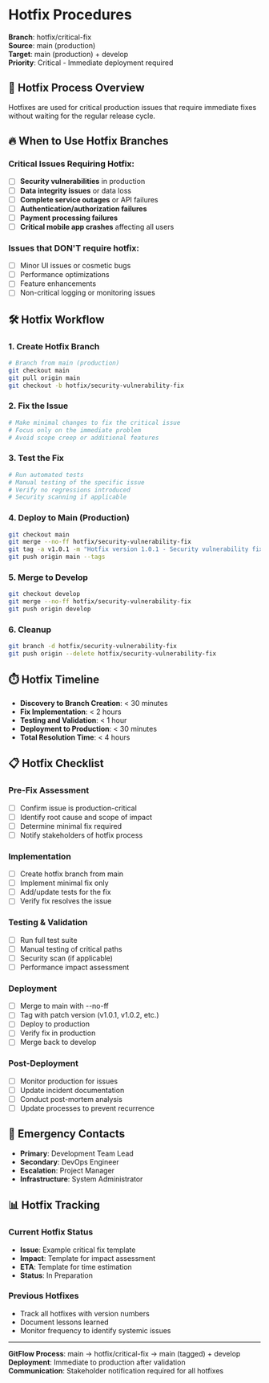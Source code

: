 # Hotfix Procedures

**Branch**: hotfix/critical-fix  
**Source**: main (production)  
**Target**: main (production) + develop  
**Priority**: Critical - Immediate deployment required  

## 🚨 Hotfix Process Overview

Hotfixes are used for critical production issues that require immediate fixes without waiting for the regular release cycle.

## 🔥 When to Use Hotfix Branches

### Critical Issues Requiring Hotfix:
- [ ] **Security vulnerabilities** in production
- [ ] **Data integrity issues** or data loss
- [ ] **Complete service outages** or API failures
- [ ] **Authentication/authorization failures**
- [ ] **Payment processing failures**
- [ ] **Critical mobile app crashes** affecting all users

### Issues that DON'T require hotfix:
- [ ] Minor UI issues or cosmetic bugs
- [ ] Performance optimizations
- [ ] Feature enhancements
- [ ] Non-critical logging or monitoring issues

## 🛠️ Hotfix Workflow

### 1. Create Hotfix Branch
```bash
# Branch from main (production)
git checkout main
git pull origin main
git checkout -b hotfix/security-vulnerability-fix
```

### 2. Fix the Issue
```bash
# Make minimal changes to fix the critical issue
# Focus only on the immediate problem
# Avoid scope creep or additional features
```

### 3. Test the Fix
```bash
# Run automated tests
# Manual testing of the specific issue
# Verify no regressions introduced
# Security scanning if applicable
```

### 4. Deploy to Main (Production)
```bash
git checkout main
git merge --no-ff hotfix/security-vulnerability-fix
git tag -a v1.0.1 -m "Hotfix version 1.0.1 - Security vulnerability fix"
git push origin main --tags
```

### 5. Merge to Develop
```bash
git checkout develop
git merge --no-ff hotfix/security-vulnerability-fix
git push origin develop
```

### 6. Cleanup
```bash
git branch -d hotfix/security-vulnerability-fix
git push origin --delete hotfix/security-vulnerability-fix
```

## ⏱️ Hotfix Timeline

- **Discovery to Branch Creation**: < 30 minutes
- **Fix Implementation**: < 2 hours
- **Testing and Validation**: < 1 hour
- **Deployment to Production**: < 30 minutes
- **Total Resolution Time**: < 4 hours

## 📋 Hotfix Checklist

### Pre-Fix Assessment
- [ ] Confirm issue is production-critical
- [ ] Identify root cause and scope of impact
- [ ] Determine minimal fix required
- [ ] Notify stakeholders of hotfix process

### Implementation
- [ ] Create hotfix branch from main
- [ ] Implement minimal fix only
- [ ] Add/update tests for the fix
- [ ] Verify fix resolves the issue

### Testing & Validation
- [ ] Run full test suite
- [ ] Manual testing of critical paths
- [ ] Security scan (if applicable)
- [ ] Performance impact assessment

### Deployment
- [ ] Merge to main with --no-ff
- [ ] Tag with patch version (v1.0.1, v1.0.2, etc.)
- [ ] Deploy to production
- [ ] Verify fix in production
- [ ] Merge back to develop

### Post-Deployment
- [ ] Monitor production for issues
- [ ] Update incident documentation
- [ ] Conduct post-mortem analysis
- [ ] Update processes to prevent recurrence

## 🚨 Emergency Contacts

- **Primary**: Development Team Lead
- **Secondary**: DevOps Engineer
- **Escalation**: Project Manager
- **Infrastructure**: System Administrator

## 📊 Hotfix Tracking

### Current Hotfix Status
- **Issue**: Example critical fix template
- **Impact**: Template for impact assessment
- **ETA**: Template for time estimation
- **Status**: In Preparation

### Previous Hotfixes
- Track all hotfixes with version numbers
- Document lessons learned
- Monitor frequency to identify systemic issues

---

**GitFlow Process**: main → hotfix/critical-fix → main (tagged) + develop  
**Deployment**: Immediate to production after validation  
**Communication**: Stakeholder notification required for all hotfixes